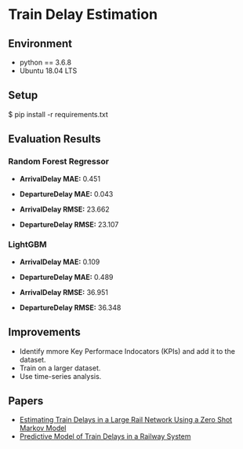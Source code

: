 # Train Delay Estimation

## Environment
* python == 3.6.8
* Ubuntu 18.04 LTS

## Setup
$ pip install -r requirements.txt

## Evaluation Results

### Random Forest Regressor
* **ArrivalDelay MAE:** 0.451
* **DepartureDelay MAE:** 0.043

* **ArrivalDelay RMSE:** 23.662
* **DepartureDelay RMSE:** 23.107

### LightGBM

* **ArrivalDelay MAE:** 0.109
* **DepartureDelay MAE:** 0.489

* **ArrivalDelay RMSE:** 36.951
* **DepartureDelay RMSE:** 36.348

## Improvements

* Identify mmore Key Performace Indocators (KPIs) and add it to the dataset.
* Train on a larger dataset. 
* Use time-series analysis.

## Papers
* [Estimating Train Delays in a Large Rail Network Using a Zero Shot Markov Model](https://ep.liu.se/ecp/069/059/ecp19069059.pdf)
* [Predictive Model of Train Delays in a Railway System](https://arxiv.org/pdf/1806.02825.pdf)
